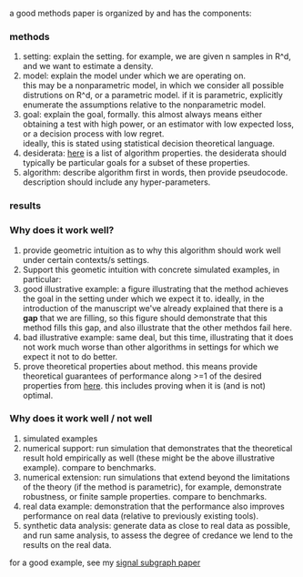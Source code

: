 a good methods paper is organized by and has the components:


### methods
1. setting: explain the setting.  for example, we are given n samples in R^d, and we want to estimate a density.
1. model: explain the model under which we are operating on.  
this may be a nonparametric model, in which we consider all possible distrutions on R^d, or a parametric model. 
if it is parametric, explicitly enumerate the assumptions relative to the nonparametric model.
1. goal: explain the goal, formally.  this almost always means either obtaining a test with high power, 
or an estimator with low expected loss, or a decision process with low regret.  
ideally, this is stated using statistical decision theoretical language.
1. desiderata: [here](https://github.com/neurodata/checklists/blob/master/algorithm_properties.md) is a list of algorithm properties.  the desiderata should typically be particular goals for a subset of these properties.
1. algorithm: describe algorithm first in words, then provide pseudocode. description should include any hyper-parameters.


### results

### Why does it work well?

1. provide geometric intuition as to why this algorithm should work well under certain contexts/s settings.  
1. Support this geometic intuition with concrete simulated examples, in particular: 
  1. good illustrative example: a figure illustrating that the method achieves the goal in the setting under which we expect it to.  ideally, in the introduction of the manuscript we've already explained that there is a **gap** that we are filling, so this figure should demonstrate that this method fills this gap, and also illustrate that the other methdos fail here.
  1. bad illustrative example: same deal, but this time, illustrating that it does not work much worse than other algorithms in settings for which we expect it not to do better.
1. prove theoretical properties about method. this means provide theoretical guarantees of performance along >=1 of the desired properties from [here](https://github.com/neurodata/checklists/blob/master/algorithm_properties.md). this includes proving when it is (and is not) optimal.


### Why does it work well / not well


1. simulated examples  
  1. numerical support: run simulation that demonstrates that the theoretical result hold empirically as well (these might be the above illustrative example). compare to benchmarks.
  1. numerical extension: run simulations that extend beyond the limitations of the theory (if the method is parametric), for example, demonstrate robustness, or finite sample properties. compare to benchmarks.
  1. real data example: demonstration that the performance also improves performance on real data (relative to previously existing tools).
  1. synthetic data analysis: generate data as close to real data as possible, and run same analysis, to assess the degree of credance we lend to the results on the real data.



for a good example, see my [signal subgraph paper](http://ieeexplore.ieee.org/document/6341752/)
